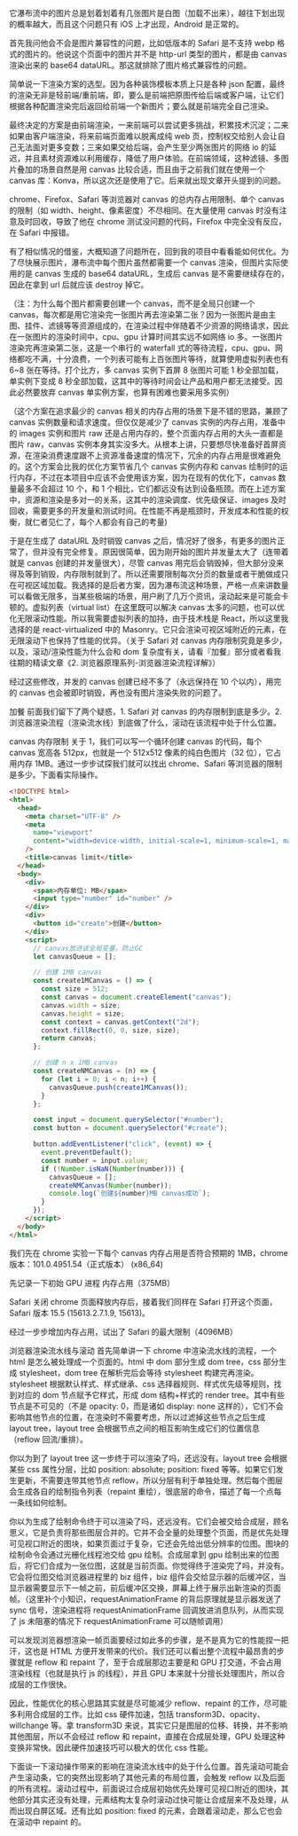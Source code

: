 它瀑布流中的图片总是划着划着有几张图片是白图（加载不出来），越往下划出现的概率越大，而且这个问题只有 iOS 上才出现，Android 是正常的。

首先我问他会不会是图片兼容性的问题，比如低版本的 Safari 是不支持 webp 格式的图片的。他说这个页面中的图片并不是 http-url 类型的图片，都是由 canvas 渲染出来的 base64 dataURL。那这就排除了图片格式兼容性的问题。

简单说一下渲染方案的选型。因为各种装饰模板本质上只是各种 json 配置，最终的渲染无非是轻前端/重前端，即，要么是前端把原图传给后端或客户端，让它们根据各种配置渲染完后返回给前端一个新图片；要么就是前端完全自己渲染。

最终决定的方案是由前端渲染，一来前端可以尝试更多挑战，积累技术沉淀；二来如果由客户端渲染，将来前端页面难以脱离成纯 web 页，控制权交给别人会让自己无法面对更多变数；三来如果交给后端，会产生至少两张图片的网络 io 的延迟，并且素材资源难以利用缓存，降低了用户体验。在前端领域，这种滤镜、多图片叠加的场景自然是用 canvas 比较合适，而且由于之前我们就在使用一个 canvas 库：Konva，所以这次还是使用了它。后来就出现文章开头提到的问题。

chrome、Firefox、Safari 等浏览器对 canvas 的总内存占用限制、单个 canvas 的限制（如 width、height、像素密度）不尽相同。在大量使用 canvas 时没有注意及时回收，导致了他在 chrome 测试没问题的代码，Firefox 中完全没有反应，在 Safari 中报错。

有了相似情况的借鉴，大概知道了问题所在，回到我的项目中看看能如何优化。为了尽快展示图片，瀑布流中每个图片虽然都需要一个 canvas 渲染，但图片实际使用的是 canvas 生成的 base64 dataURL，生成后 canvas 是不需要继续存在的，因此在拿到 url 后就应该 destroy 掉它。

（注：为什么每个图片都需要创建一个 canvas，而不是全局只创建一个 canvas，每次都是用它渲染完一张图片再去渲染第二张？因为一张图片是由主图、挂件、滤镜等等资源组成的，在渲染过程中伴随着不少资源的网络请求，因此在一张图片的渲染时间中，cpu、gpu 计算时间其实远不如网络 io 多。一张图片渲染完再渲染第二张，这是一个串行的 waterfall 式的等待流程，cpu、gpu、网络都吃不满，十分浪费，一个列表可能有上百张图片等待，就算使用虚拟列表也有 6~8 张在等待。打个比方，多 canvas 实例下首屏 8 张图片可能 1 秒全部加载，单实例下变成 8 秒全部加载，这其中的等待时间会让产品和用户都无法接受。因此必然要放弃 canvas 单实例方案，也算有困难也要采用多实例）

（这个方案在追求最少的 canvas 相关的内存占用的场景下是不错的思路，兼顾了 canvas 实例数量和请求速度。但仅仅是减少了 canvas 实例的内存占用，准备中的 images 实例和图片 raw 还是占用内存的，整个页面内存占用的大头一直都是图片 raw，canvas 实例本身其实没多大。从根本上讲，只要想尽快准备好首屏资源，在渲染消费速度跟不上资源准备速度的情况下，冗余的内存占用是很难避免的。这个方案会比我的优化方案节省几个 canvas 实例内存和 canvas 绘制时的运行内存，不过在本项目中应该不会使用该方案，因为在现有的优化下，canvas 数量最多不会超过 10 个，和 1 个相比，它们都远没有达到设备瓶颈。而在上述方案中，资源和渲染是多对一的关系，这其中的渲染调度、优先级保证、images 及时回收，需要更多的开发量和测试时间。在性能不再是瓶颈时，开发成本和性能的权衡，就仁者见仁了，每个人都会有自己的考量)

于是在生成了 dataURL 及时销毁 canvas 之后，情况好了很多，有更多的图片正常了，但并没有完全修复。原因很简单，因为刚开始的图片并发量太大了（连带着就是 canvas 创建的并发量很大），尽管 canvas 用完后会销毁掉，但大部分没来得及等到销毁，内存限制就到了。所以还需要限制每次分页的数量或者干脆做成只在可视区域加载。我选择的是后者方案，因为瀑布流这种场景，严格一点来讲数量可以看做无限多，当某些极端的场景，用户刷了几万个资讯，滚动起来是可能会卡顿的。虚拟列表（virtual list）在这里既可以解决 canvas 太多的问题，也可以优化无限滚动性能。所以我需要虚拟列表的加持，由于技术栈是 React，所以这里我选择的是 react-virtualized 中的 Masonry。它只会渲染可视区域附近的元素，在无限滚动下也保持了性能的优异。（关于 Safari 对 canvas 内存限制究竟是多少，以及，滚动/渲染性能为什么会和 dom 复杂度有关，请看『加餐』部分或者看我往期的精读文章《2. 浏览器原理系列-浏览器渲染流程详解》）

经过这些修改，并发的 canvas 创建已经不多了（永远保持在 10 个以内），用完的 canvas 也会被即时销毁，再也没有图片渲染失败的问题了。

加餐
前面我们留下了两个疑惑，1. Safari 对 canvas 的内存限制到底是多少。2. 浏览器渲染流程（渲染流水线）到底做了什么，滚动在该流程中处于什么位置。

canvas 内存限制
关于 1，我们可以写一个循环创建 canvas 的代码，每个 canvas 宽高各 512px，也就是一个 512x512 像素的纯白色图片（32 位），它占用内存 1MB。通过一步步试探我们就可以找出 chrome、Safari 等浏览器的限制是多少。下面看实际操作。

```html
<!DOCTYPE html>
<html>
  <head>
    <meta charset="UTF-8" />
    <meta
      name="viewport"
      content="width=device-width, initial-scale=1, minimum-scale=1, maximum-scale=1"
    />
    <title>canvas limit</title>
  </head>
  <body>
    <div>
      <span>内存单位: MB</span>
      <input type="number" id="number" />
    </div>
    <div>
      <button id="create">创建</button>
    </div>
    <script>
      // canvas放进该全局变量，防止GC
      let canvasQueue = [];

      // 创建 1MB canvas
      const create1MCanvas = () => {
        const size = 512;
        const canvas = document.createElement("canvas");
        canvas.width = size;
        canvas.height = size;
        const context = canvas.getContext("2d");
        context.fillRect(0, 0, size, size);
        return canvas;
      };

      // 创建 n x 1MB canvas
      const createNMCanvas = (n) => {
        for (let i = 0; i < n; i++) {
          canvasQueue.push(create1MCanvas());
        }
      };

      const input = document.querySelector("#number");
      const button = document.querySelector("#create");

      button.addEventListener("click", (event) => {
        event.preventDefault();
        const number = input.value;
        if (!Number.isNaN(Number(number))) {
          canvasQueue = [];
          createNMCanvas(Number(number));
          console.log(`创建${number}MB canvas成功`);
        }
      });
    </script>
  </body>
</html>
```

我们先在 chrome 实验一下每个 canvas 内存占用是否符合预期的 1MB，chrome 版本：101.0.4951.54（正式版本） (x86_64)

先记录一下初始 GPU 进程 内存占用（375MB）

Safari
关闭 chrome 页面释放内存后，接着我们同样在 Safari 打开这个页面，Safari 版本 15.5 (15613.2.7.1.9, 15613)。

经过一步步增加内存占用，试出了 Safari 的最大限制（4096MB）

浏览器渲染流水线与滚动
首先简单讲一下 chrome 中渲染流水线的流程，一个 html 是怎么被处理成一个页面的。html 中 dom 部分生成 dom tree，css 部分生成 stylesheet，dom tree 在解析完后会等待 stylesheet 构建完再渲染。stylesheet 根据默认样式、样式继承、css 选择器规则、样式优先级等规则，找到对应的 dom 节点赋予它样式，形成 dom 结构+样式的 render tree。其中有些节点是不可见的（不是 opacity: 0，而是诸如 display: none 这样的），它们不会影响其他节点的位置，在渲染时不需要考虑，所以过滤掉这些节点之后生成 layout tree，layout tree 会根据节点之间的相互影响生成它们的位置信息（reflow 回流/重排）。

你以为到了 layout tree 这一步终于可以渲染了吗，还远没有。layout tree 会根据某些 css 属性分层，比如 position: absolute; position: fixed 等等。如果它们发生更新，不需要连带其他节点 reflow，所以分层有利于单独处理。然后每个图层会生成各自的绘制指令列表（repaint 重绘），很底层的命令，描述了每一个点每一条线如何绘制。

你以为生成了绘制命令终于可以渲染了吗，还远没有。它们会被交给合成层，顾名思义，它是负责将那些图层合并的。它并不会全量的处理整个页面，而是优先处理可见视口附近的图块，如果页面过于复杂，它还会先给出低分辨率的位图。图块的绘制命令会通过光栅化线程池交给 gpu 绘制。合成层拿到 gpu 绘制出来的位图后，将它们合成为一张位图，这就是当前页面。你觉得终于渲染完了吗，并没有。它会将位图交给浏览器进程里的 biz 组件，biz 组件会交给显示器的后缓冲区，当显示器需要显示下一帧之前，前后缓冲区交换，屏幕上终于展示出新渲染的页面帧。（这里补个小知识，requestAnimationFrame 的背后原理就是显示器发送了 sync 信号，渲染进程将 requestAnimationFrame 回调放进消息队列，从而实现了 js 未阻塞的情况下 requestAnimationFrame 可以随帧调用）

可以发现浏览器想渲染一帧页面要经过如此多的步骤，是不是真为它的性能捏一把汗，这也是 HTML 方便开发带来的代价。我们还可以看出整个流程中最昂贵的步骤就是 reflow 和 repaint 了，至于合成层那边主要是和 GPU 打交道，不会占用渲染线程（也就是执行 js 的线程），并且 GPU 本来就十分擅长处理图片，所以合成层的工作很快。

因此，性能优化的核心思路其实就是尽可能减少 reflow、repaint 的工作，尽可能多利用合成层的工作。比如 css 硬件加速，包括 transform3D、opacity、willchange 等。拿 transform3D 来说，其实它只是图层的位移、转换，并不影响其他图层，所以不会经过 reflow 和 repaint，直接在合成层处理，GPU 处理这种变换非常快。因此硬件加速技巧可以极大的优化 css 性能。

下面谈一下滚动操作带来的影响在渲染流水线中的处于什么位置。首先滚动可能会产生滚动条，它的突然出现影响了其他元素的布局位置，会触发 reflow 以及后面的所有流程。滚动过程中，前面说过合成层初始优先处理可见视口附近的图块，其他部分其实还没有处理，元素结构太复杂时滚动过快可能让合成层来不及处理，从而出现白屏区域。还有比如 position: fixed 的元素，会跟着滚动走，那么它也会在滚动中 repaint 的。
